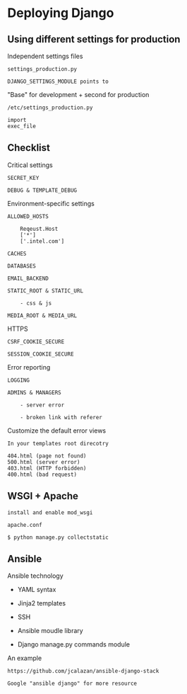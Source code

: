 Deploying Django
================

Using different settings for production
---------------------------------------

Independent settings files

    settings_production.py

    DJANGO_SETTINGS_MODULE points to

"Base" for development + second for production

    /etc/settings_production.py

    import
    exec_file

Checklist
---------

Critical settings

    SECRET_KEY

    DEBUG & TEMPLATE_DEBUG

Environment-specific settings

    ALLOWED_HOSTS

        Reqeust.Host
        ['*']
        ['.intel.com']

    CACHES

    DATABASES

    EMAIL_BACKEND

    STATIC_ROOT & STATIC_URL

        - css & js

    MEDIA_ROOT & MEDIA_URL

HTTPS

    CSRF_COOKIE_SECURE

    SESSION_COOKIE_SECURE

Error reporting

    LOGGING

    ADMINS & MANAGERS

        - server error

        - broken link with referer

Customize the default error views

    In your templates root direcotry

    404.html (page not found)
    500.html (server error)
    403.html (HTTP forbidden)
    400.html (bad request)


WSGI + Apache
-------------

    install and enable mod_wsgi

    apache.conf

    $ python manage.py collectstatic

Ansible
-------

Ansible technology

* YAML syntax

* Jinja2 templates

* SSH

* Ansible moudle library

* Django manage.py commands module

An example

    https://github.com/jcalazan/ansible-django-stack

    Google "ansible django" for more resource
